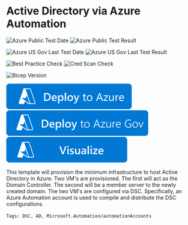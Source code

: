 # Active Directory via Azure Automation

![Azure Public Test Date](https://azurequickstartsservice.blob.core.windows.net/badges/quickstarts/microsoft.automation/ad-automation/PublicLastTestDate.svg)
![Azure Public Test Result](https://azurequickstartsservice.blob.core.windows.net/badges/quickstarts/microsoft.automation/ad-automation/PublicDeployment.svg)

![Azure US Gov Last Test Date](https://azurequickstartsservice.blob.core.windows.net/badges/quickstarts/microsoft.automation/ad-automation/FairfaxLastTestDate.svg)
![Azure US Gov Last Test Result](https://azurequickstartsservice.blob.core.windows.net/badges/quickstarts/microsoft.automation/ad-automation/FairfaxDeployment.svg)

![Best Practice Check](https://azurequickstartsservice.blob.core.windows.net/badges/quickstarts/microsoft.automation/ad-automation/BestPracticeResult.svg)
![Cred Scan Check](https://azurequickstartsservice.blob.core.windows.net/badges/quickstarts/microsoft.automation/ad-automation/CredScanResult.svg)

![Bicep Version](https://azurequickstartsservice.blob.core.windows.net/badges/quickstarts/microsoft.automation/ad-automation/BicepVersion.svg)

[![Deploy To Azure](https://raw.githubusercontent.com/Azure/azure-quickstart-templates/master/1-CONTRIBUTION-GUIDE/images/deploytoazure.svg?sanitize=true)](https://portal.azure.com/#create/Microsoft.Template/uri/https%3A%2F%2Fraw.githubusercontent.com%2FAzure%2Fazure-quickstart-templates%2Fmaster%2Fquickstarts%2Fmicrosoft.automation%2Fad-automation%2Fazuredeploy.json)
[![Deploy To Azure US Gov](https://raw.githubusercontent.com/Azure/azure-quickstart-templates/master/1-CONTRIBUTION-GUIDE/images/deploytoazuregov.svg?sanitize=true)](https://portal.azure.us/#create/Microsoft.Template/uri/https%3A%2F%2Fraw.githubusercontent.com%2FAzure%2Fazure-quickstart-templates%2Fmaster%2Fquickstarts%2Fmicrosoft.automation%2Fad-automation%2Fazuredeploy.json)
[![Visualize](https://raw.githubusercontent.com/Azure/azure-quickstart-templates/master/1-CONTRIBUTION-GUIDE/images/visualizebutton.svg?sanitize=true)](http://armviz.io/#/?load=https%3A%2F%2Fraw.githubusercontent.com%2FAzure%2Fazure-quickstart-templates%2Fmaster%2Fquickstarts%2Fmicrosoft.automation%2Fad-automation%2Fazuredeploy.json) 

This template will provision the minimum infrastructure to host Active Directory in Azure. Two VM's are provisioned.
The first will act as the Domain Controller. The second will be a member server to the newly created domain.
The two VM's are configured via DSC. Specifically, an Azure Automation account is used to compile and distribute the DSC configurations.

`Tags: DSC, AD, Microsoft.Automation/automationAccounts`
